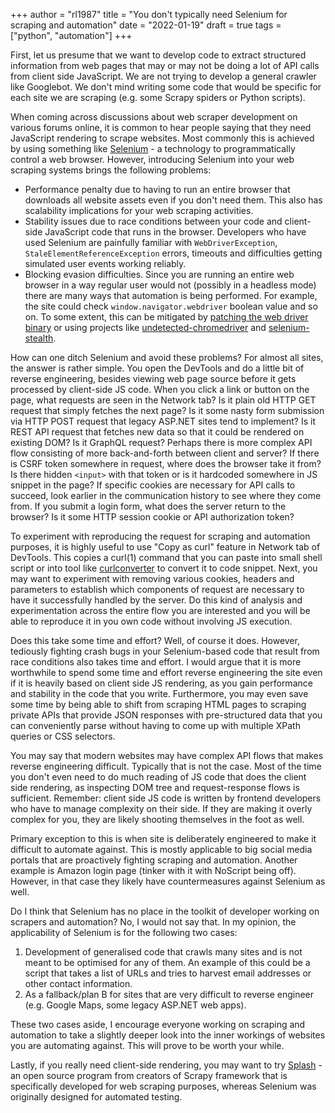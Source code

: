 +++
author = "rl1987"
title = "You don't typically need Selenium for scraping and automation"
date = "2022-01-19"
draft = true
tags = ["python", "automation"]
+++

First, let us presume that we want to develop code to extract structured information from web pages that
may or may not be doing a lot of API calls from client side JavaScript. We are not trying to develop a
general crawler like Googlebot. We don't mind writing some code that would be specific for each site we
are scraping (e.g. some Scrapy spiders or Python scripts).

When coming across discussions about web scraper development on various forums online, it is common to hear
people saying that they need JavaScript rendering to scrape websites. Most commonly this is achieved by using
something like [Selenium](https://www.selenium.dev) - a technology to programmatically control a web browser. 
However, introducing Selenium into your web scraping systems brings the following problems:

* Performance penalty due to having to run an entire browser that downloads all website assets even if you don't
need them. This also has scalability implications for your web scraping activities.
* Stability issues due to race conditions between your code and client-side JavaScript code that runs in the 
browser. Developers who have used Selenium are painfully familiar with `WebDriverException`, 
`StaleElementReferenceException` errors, timeouts and difficulties getting simulated user events working reliably.
* Blocking evasion difficulties. Since you are running an entire web browser in a way regular user would
not (possibly in a headless mode) there are many ways that automation is being performed. For example,
the site could check `window.navigator.webdriver` boolean value and so on. To some extent, this can
be mitigated by [patching the web driver binary](https://stackoverflow.com/questions/33225947/can-a-website-detect-when-you-are-using-selenium-with-chromedriver/41220267)
or using projects like [undetected-chromedriver](https://github.com/ultrafunkamsterdam/undetected-chromedriver)
and [selenium-stealth](https://github.com/diprajpatra/selenium-stealth).

How can one ditch Selenium and avoid these problems? For almost all sites, the answer is rather simple.
You open the DevTools and do a little bit of reverse engineering, besides viewing web page source before
it gets processed by client-side JS code. When you click a link or button on the page, what requests are 
seen in the Network tab? Is it plain old HTTP GET request that simply fetches the next page? Is it some
nasty form submission via HTTP POST request that legacy ASP.NET sites tend to implement? Is it REST API
request that fetches new data so that it could be rendered on existing DOM? Is it GraphQL request?
Perhaps there is more complex API flow consisting of more back-and-forth between client and server?
If there is CSRF token somewhere in request, where does the browser take it from? Is there hidden
`<input>` with that token or is it hardcoded somewhere in JS snippet in the page? If specific cookies
are necessary for API calls to succeed, look earlier in the communication history to see where they
come from. If you submit a login form, what does the server return to the browser? Is it some HTTP
session cookie or API authorization token?

To experiment with reproducing the request for scraping and automation purposes, it is highly useful
to use "Copy as curl" feature in Network tab of DevTools. This copies a curl(1) command that you can
paste into small shell script or into tool like [curlconverter](https://curlconverter.com) to convert
it to code snippet. Next, you may want to experiment with removing various cookies, headers and parameters
to establish which components of request are necessary to have it successfully handled by the server.
Do this kind of analysis and experimentation across the entire flow you are interested and you will
be able to reproduce it in you own code without involving JS execution. 

Does this take some time and effort? Well, of course it does. However, tediously fighting crash bugs
in your Selenium-based code that result from race conditions also takes time and effort. I would
argue that it is more worthwhile to spend some time and effort reverse engineering the site even
if it is heavily based on client side JS rendering, as you gain performance and stability in the
code that you write. Furthermore, you may even save some time by being able to shift from scraping
HTML pages to scraping private APIs that provide JSON responses with pre-structured data that you
can conveniently parse without having to come up with multiple XPath queries or CSS selectors.

You may say that modern websites may have complex API flows that makes reverse engineering
difficult. Typically that is not the case. Most of the time you don't even need to do much
reading of JS code that does the client side rendering, as inspecting DOM tree and request-response
flows is sufficient. Remember: client side JS code is written by frontend developers who have
to manage complexity on their side. If they are making it overly complex for you, they are likely
shooting themselves in the foot as well.

Primary exception to this is when site is deliberately engineered to make it difficult to automate against.
This is mostly applicable to big social media portals that are proactively fighting scraping and
automation. Another example is Amazon login page (tinker with it with NoScript being off).
However, in that case they likely have countermeasures against Selenium as well.

Do I think that Selenium has no place in the toolkit of developer working on scrapers and automation?
No, I would not say that. In my opinion, the applicability of Selenium is for the following two cases:

1. Development of generalised code that crawls many sites and is not meant to be optimised
for any of them. An example of this could be a script that takes a list of URLs and tries to harvest
email addresses or other contact information.
2. As a fallback/plan B for sites that are very difficult to reverse engineer (e.g. Google Maps, 
some legacy ASP.NET web apps).

These two cases aside, I encourage everyone working on scraping and automation to take a slightly
deeper look into the inner workings of websites you are automating against. This will prove to be
worth your while.

Lastly, if you really need client-side rendering, you may want to try [Splash](https://www.zyte.com/splash/) -
an open source program from creators of Scrapy framework that is specifically developed for
web scraping purposes, whereas Selenium was originally designed for automated testing.

